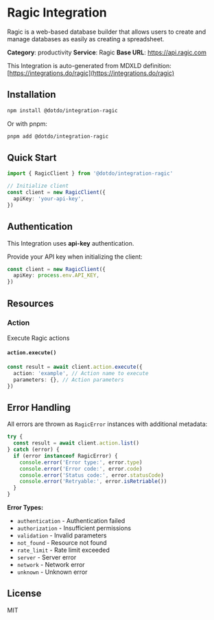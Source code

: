 # Ragic Integration

Ragic is a web-based database builder that allows users to create and manage databases as easily as creating a spreadsheet.

**Category**: productivity
**Service**: Ragic
**Base URL**: https://api.ragic.com

This Integration is auto-generated from MDXLD definition: [https://integrations.do/ragic](https://integrations.do/ragic)

## Installation

```bash
npm install @dotdo/integration-ragic
```

Or with pnpm:

```bash
pnpm add @dotdo/integration-ragic
```

## Quick Start

```typescript
import { RagicClient } from '@dotdo/integration-ragic'

// Initialize client
const client = new RagicClient({
  apiKey: 'your-api-key',
})
```

## Authentication

This Integration uses **api-key** authentication.

Provide your API key when initializing the client:

```typescript
const client = new RagicClient({
  apiKey: process.env.API_KEY,
})
```

## Resources

### Action

Execute Ragic actions

#### `action.execute()`

```typescript
const result = await client.action.execute({
  action: 'example', // Action name to execute
  parameters: {}, // Action parameters
})
```

## Error Handling

All errors are thrown as `RagicError` instances with additional metadata:

```typescript
try {
  const result = await client.action.list()
} catch (error) {
  if (error instanceof RagicError) {
    console.error('Error type:', error.type)
    console.error('Error code:', error.code)
    console.error('Status code:', error.statusCode)
    console.error('Retryable:', error.isRetriable())
  }
}
```

**Error Types:**

- `authentication` - Authentication failed
- `authorization` - Insufficient permissions
- `validation` - Invalid parameters
- `not_found` - Resource not found
- `rate_limit` - Rate limit exceeded
- `server` - Server error
- `network` - Network error
- `unknown` - Unknown error

## License

MIT
